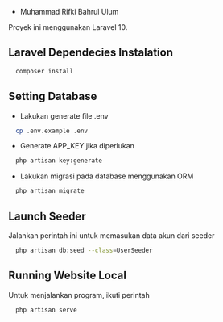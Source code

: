 -   Muhammad Rifki Bahrul Ulum
  
Proyek ini menggunakan Laravel 10.

## Laravel Dependecies Instalation

```bash
  composer install
```

## Setting Database

- Lakukan generate file .env

```bash
  cp .env.example .env
```

- Generate APP_KEY jika diperlukan

```bash
  php artisan key:generate
```

- Lakukan migrasi pada database menggunakan ORM

```bash
  php artisan migrate
```

## Launch Seeder

Jalankan perintah ini untuk memasukan data akun dari seeder

```bash
  php artisan db:seed --class=UserSeeder
```

## Running Website Local

Untuk menjalankan program, ikuti perintah 

```bash
  php artisan serve
```
